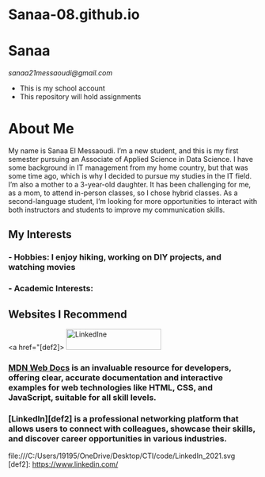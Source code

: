 # Sanaa-08.github.io
# **Sanaa**
_sanaa21messaoudi@gmail.com_
* This is my school account 
* This repository will hold assignments
# **About Me**
My name is Sanaa El Messaoudi. I’m a new student, and this is my first semester pursuing an Associate of Applied Science in Data Science. I have some background in IT management from my home country, but that was some time ago, which is why I decided to pursue my studies in the IT field. I’m also a mother to a 3-year-old daughter. It has been challenging for me, as a mom, to attend in-person classes, so I chose hybrid classes. As a second-language student, I’m looking for more opportunities to interact with both instructors and students to improve my communication skills.
## My Interests
### - **Hobbies**: I enjoy hiking, working on DIY projects, and watching movies
### - **Academic Interests**:


## Websites I Recommend
<a href="[def2]>
  <img src="https://upload.wikimedia.org/wikipedia/commons/a/aa/LinkedIn_2021.svg" alt="LinkedIne" width="192" height="42">
</a>
### [MDN Web Docs][def] is an invaluable resource for developers, offering clear, accurate documentation and interactive examples for web technologies like HTML, CSS, and JavaScript, suitable for all skill levels.
### [LinkedIn][def2] is a professional networking platform that allows users to connect with colleagues, showcase their skills, and discover career opportunities in various industries.

[def]: https://developer.mozilla.org/en-US/
file:///C:/Users/19195/OneDrive/Desktop/CTI/code/LinkedIn_2021.svg
[def2]: https://www.linkedin.com/